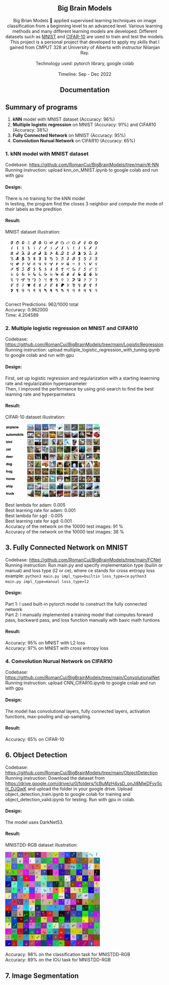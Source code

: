 ## <div align="center">Big Brain Models</div>

<div align="center">
  <p>
     Big Brian Models 🚀 applied supervised learning techniques on image classification from a beginning level to an advanced level. Various learning methods and many different learning models are developed. Different datasets such as <a href="https://en.wikipedia.org/wiki/MNIST_database">MNIST</a> and <a href="https://en.wikipedia.org/wiki/CIFAR-10">CIFAR-10</a> are used to train and test the models. This project is a personal project that developed to apply my skills that I gained from CMPUT 328 at University of Alberta with instructor Nilanjan Ray. <br><br>
    Technology used: pytorch library,  google colab <br><br> Timeline: Sep - Dec 2022
  </p>
 
  
</div>

## <div align="center">Documentation</div>

## Summary of programs

1. **kNN** model with MNIST dataset (Accuracy: 96%)
2. **Multiple logistic regression** on MNIST (Accuracy: 91%) and CIFAR10 (Accuracy: 38%)
3. **Fully Connected Network** on MNIST (Accuracy: 95%)
4. **Convolution Nurual Network** on CIFAR10 (Accuracy: 65%)

### 1. kNN model with MNIST dataset
Codebase: https://github.com/RomanCui/BigBrainModels/tree/main/K-NN <br>
Running instruction: upload knn_on_MNIST.ipynb to google colab and run with gpu

#### Design:
There is no training for the kNN model <br>
In testing, the program find the closes 3 neighbor and compute the mode of their labels as the predition

#### Result:
MNIST dataset illustration:
<div align="left">
  <p>
    <img width="300" src="https://github.com/RomanCui/BigBrainModels/blob/main/assets/MnistExamples.png"></a>
  </p>
</div>
Correct Predictions: 962/1000 total <br>
Accuracy: 0.962000 <br>
Time: 4.204589

### 2. Multiple logistic regression on MNIST and CIFAR10
Codebase: https://github.com/RomanCui/BigBrainModels/tree/main/LogisticRegression <br>
Running instruction: upload multiple_logistic_regression_with_tuning.ipynb to google colab and run with gpu

#### Design:
First, set up logistic regression and regularization with a starting leaerning rate and regularization hyperparameter <br>
Then, I improved the performance by using grid-search to find the best learning rate and hyperparmeters

#### Result:
CIFAR-10 dataset illustration:
<div align="left">
  <p>
    <img width="300" src="https://github.com/RomanCui/BigBrainModels/blob/main/assets/Cifar10Examples.png"></a>
  </p>
</div>
Best lambda for adam:  0.005 <br>
Best learning rate for adam:  0.001 <br>
Best lambda for sgd :  0.005 <br>
Best learning rate for sgd:  0.001 <br>
Accuracy of the network on the 10000 test images: 91 % <br>
Accuracy of the network on the 10000 test images: 38 %

## 3. Fully Connected Network on MNIST
Codebase: https://github.com/RomanCui/BigBrainModels/tree/main/FCNet <br>
Running instruction: Run main.py and specify implementation type (builin or manual) and loss type (l2 or ce), where ce stands for cross entropy loss <br>
example: ```python3 main.py impl_type=builtin loss_type=ce``` ```python3 main.py impl_type=manual loss_type=l2```

#### Design:
Part 1: I used built-in pytorch model to construct the fully connected network <br>
Part 2: I manually implemented a training model that computes forward pass, backward pass, and loss function manually with basic math funtions

#### Result:
Accuracy: 95% on MNIST with L2 loss <br>
Accuracy: 97% on MNIST with cross entropy loss

### 4. Convolution Nurual Network on CIFAR10
Codebase: https://github.com/RomanCui/BigBrainModels/tree/main/ConvolutionalNet <br>
Running instruction: upload CNN_CIFAR10.ipynb to google colab and run with gpu

#### Design:
The model has convolutional layers, fully connected layers, activation functions, max-pooling and up-sampling.

#### Result:
Accuracy: 65% on CIFAR-10

## 6. Object Detection
Codebase: https://github.com/RomanCui/BigBrainModels/tree/main/ObjectDetection <br>
Running instruction: Download the dataset from https://drive.google.com/drive/u/0/folders/1cBuMzH4ysD_pnJi8MjeDFyy5cH_DJQwK and upload the folder in your google drive. Upload object_detection_train.ipynb to google colab for training and object_detection_valid.ipynb for testing. Run with gpu in colab. 

#### Design:
The model uses DarkNet53.

#### Result:
MNISTDD-RGB dataset illustration:
<div align="left">
  <p>
    <img width="300" src="https://github.com/RomanCui/BigBrainModels/blob/main/assets/%20MNISTDDExamples.png"></a>
  </p>
</div>
Accuracy: 98% on the classification task for MNISTDD-RGB <br> 
Accuracy: 89% on the IOU task for MNISTDD-RGB

## 7. Image Segmentation



